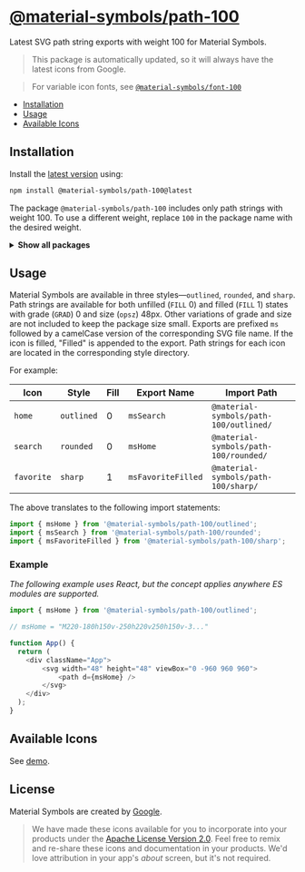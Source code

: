 # [@material-symbols/path-100](https://github.com/marella/material-symbols/tree/main/svg/100)

Latest SVG path string exports with weight 100 for Material Symbols.

> This package is automatically updated, so it will always have the latest icons from Google.

> For variable icon fonts, see [`@material-symbols/font-100`](https://www.npmjs.com/package/@material-symbols/font-100)

- [Installation](#installation)
- [Usage](#usage)
- [Available Icons](#available-icons)

## Installation

Install the [latest version][releases] using:

```sh
npm install @material-symbols/path-100@latest
```

The package `@material-symbols/path-100` includes only path strings with weight 100. To use a different weight, replace `100` in the package name with the desired weight.

<details>
<summary><strong>Show all packages</strong></summary><br>

| Package                                                                                  | Weight |
|:-----------------------------------------------------------------------------------------| :----- |
| [`@material-symbols/path-100`](https://www.npmjs.com/package/@material-symbols/path-100) | 100    |
| [`@material-symbols/path-200`](https://www.npmjs.com/package/@material-symbols/path-200) | 200    |
| [`@material-symbols/path-300`](https://www.npmjs.com/package/@material-symbols/path-300) | 300    |
| [`@material-symbols/path-400`](https://www.npmjs.com/package/@material-symbols/path-400) | 400    |
| [`@material-symbols/path-500`](https://www.npmjs.com/package/@material-symbols/path-500) | 500    |
| [`@material-symbols/path-600`](https://www.npmjs.com/package/@material-symbols/path-600) | 600    |
| [`@material-symbols/path-700`](https://www.npmjs.com/package/@material-symbols/path-700) | 700    |

</details>

## Usage

Material Symbols are available in three styles&mdash;`outlined`, `rounded`, and `sharp`. Path strings are available for both unfilled (`FILL` 0) and filled (`FILL` 1) states with grade (`GRAD`) 0 and size (`opsz`) 48px. Other variations of grade and size are not included to keep the package size small. Exports are prefixed `ms` followed by a camelCase version of the corresponding SVG file name. If the icon is filled, "Filled" is appended to the export. Path strings for each icon are located in the corresponding style directory.

For example:

| Icon       | Style      | Fill | Export Name        | Import Path                                   |
|------------|------------|------|--------------------|-----------------------------------------------|
| `home`     | `outlined` | 0    | `msSearch`         | `@material-symbols/path-100/outlined/` |
| `search`   | `rounded`  | 0    | `msHome`           | `@material-symbols/path-100/rounded/`  |
| `favorite` | `sharp`    | 1    | `msFavoriteFilled` | `@material-symbols/path-100/sharp/`    |

The above translates to the following import statements:
```js
import { msHome } from '@material-symbols/path-100/outlined';
import { msSearch } from '@material-symbols/path-100/rounded';
import { msFavoriteFilled } from '@material-symbols/path-100/sharp';
```

### Example

*The following example uses React, but the concept applies anywhere ES modules are supported.*

```js
import { msHome } from '@material-symbols/path-100/outlined';

// msHome = "M220-180h150v-250h220v250h150v-3..."

function App() {
  return (
    <div className="App">
        <svg width="48" height="48" viewBox="0 -960 960 960">
            <path d={msHome} />
        </svg>
    </div>
  );
}
```

## Available Icons

See [demo].

## License

Material Symbols are created by [Google](https://github.com/google/material-design-icons#license).

> We have made these icons available for you to incorporate into your products under the [Apache License Version 2.0][license]. Feel free to remix and re-share these icons and documentation in your products.
We'd love attribution in your app's *about* screen, but it's not required.

[releases]: https://github.com/marella/material-symbols/releases
[license]: https://github.com/marella/material-symbols/blob/main/svg/100/LICENSE
[demo]: https://marella.github.io/material-symbols/demo/
